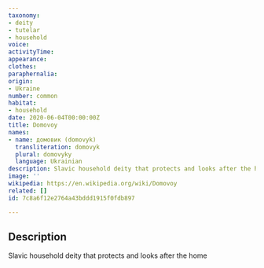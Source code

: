 ```yaml
---
taxonomy:
- deity
- tutelar
- household
voice:
activityTime:
appearance:
clothes:
paraphernalia:
origin:
- Ukraine
number: common
habitat:
- household
date: 2020-06-04T00:00:00Z
title: Domovoy
names:
- name: домовик (domovyk)
  transliteration: domovyk
  plural: domovyky
  language: Ukrainian
description: Slavic household deity that protects and looks after the home
image: ''
wikipedia: https://en.wikipedia.org/wiki/Domovoy
related: []
id: 7c8a6f12e2764a43bddd1915f0fdb897

---
```

## Description
Slavic household deity that protects and looks after the home